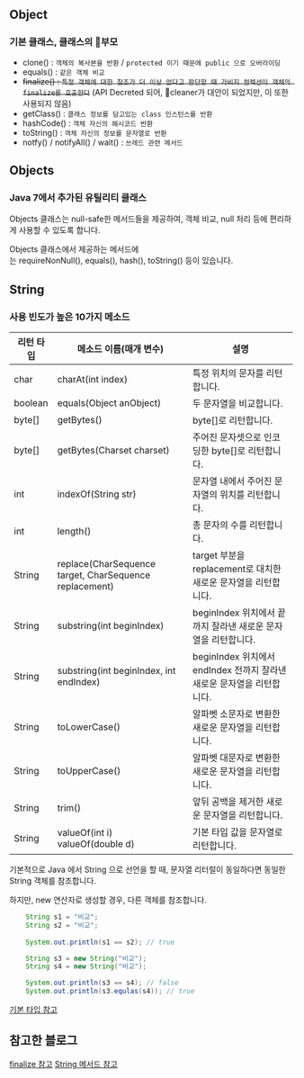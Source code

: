 ## Object

### 기본 클래스, 클래스의 부모

- clone() : `객체의 복사본을 반환` / `protected 이기 때문에 public 으로 오버라이딩`
- equals() : `같은 객체 비교`
- ~~finalize() : `특정 객체에 대한 참조가 더 이상 없다고 판단할 때 가비지 컬렉션이 객체의 finalize를 호출한다`~~ (API Decreted 되어, cleaner가 대안이 되었지만, 이 또한 사용되지 않음)
- getClass() : `클래스 정보를 담고있는 class 인스턴스를 반환`
- hashCode() : `객체 자신의 해시코드 반환`
- toString() : `객체 자신의 정보를 문자열로 반환`
- notfy() / notifyAll() / wait() : `쓰레드 관련 메서드`

## Objects
### Java 7에서 추가된 유틸리티 클래스
Objects 클래스는 null-safe한 메서드들을 제공하여, 객체 비교, null 처리 등에 편리하게 사용할 수 있도록 합니다.

Objects 클래스에서 제공하는 메서드에는 requireNonNull(), equals(), hash(), toString() 등이 있습니다.

## String

### 사용 빈도가 높은 10가지 메소드

| **리턴 타입** | **메소드 이름(매개 변수)**                             | **설명**                                                               |
| ------------- | ------------------------------------------------------ | ---------------------------------------------------------------------- |
| char          | charAt(int index)                                      | 특정 위치의 문자를 리턴합니다.                                         |
| boolean       | equals(Object anObject)                                | 두 문자열을 비교합니다.                                                |
| byte[]        | getBytes()                                             | byte[]로 리턴합니다.                                                   |
| byte[]        | getBytes(Charset charset)                              | 주어진 문자셋으로 인코딩한 byte[]로 리턴합니다.                        |
| int           | indexOf(String str)                                    | 문자열 내에서 주어진 문자열의 위치를 리턴합니다.                       |
| int           | length()                                               | 총 문자의 수를 리턴합니다.                                             |
| String        | replace(CharSequence target, CharSequence replacement) | target 부분을 replacement로 대치한 새로운 문자열을 리턴합니다.         |
| String        | substring(int beginIndex)                              | beginIndex 위치에서 끝까지 잘라낸 새로운 문자열을 리턴합니다.          |
| String        | substring(int beginIndex, int endIndex)                | beginIndex 위치에서 endIndex 전까지 잘라낸 새로운 문자열을 리턴합니다. |
| String        | toLowerCase()                                          | 알파벳 소문자로 변환한 새로운 문자열을 리턴합니다.                     |
| String        | toUpperCase()                                          | 알파벳 대문자로 변환한 새로운 문자열을 리턴합니다.                     |
| String        | trim()                                                 | 앞뒤 공백을 제거한 새로운 문자열을 리턴합니다.                         |
| String        | valueOf(int i)  <br>valueOf(double d)                  | 기본 타입 값을 문자열로 리턴합니다.                                    |


기본적으로 Java 에서 String 으로 선언을 할 때, 문자열 리터럴이 동일하다면 동일한 String 객체를 참조합니다.

하지만, new 연산자로 생성할 경우, 다른 객체를 참조합니다.

```java
	String s1 = "비교";
	String s2 = "비교";
	
	System.out.println(s1 == s2); // true

	String s3 = new String("비교");
	String s4 = new String("비교");

	System.out.println(s3 == s4); // false
	System.out.println(s3.equlas(s4)); // true

```

[기본 타입 참고](https://log-back.tistory.com/16)



## 참고한 블로그

[finalize 참고](https://camel-context.tistory.com/43)
[String 메서드 참고](https://hongong.hanbit.co.kr/java-%EC%9E%90%EB%B0%94-%EB%AC%B8%EC%9E%90%EC%97%B4%EC%9D%84-%EB%8B%A4%EB%A3%A8%EB%8A%94-string-%ED%81%B4%EB%9E%98%EC%8A%A4-%EB%A9%94%EC%86%8C%EB%93%9C-%EC%B4%9D%EC%A0%95%EB%A6%AC/)